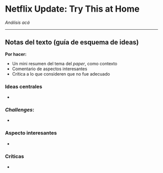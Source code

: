 # Netflix Update: Try This at Home

*Análisis acá*

---
## Notas del texto (guía de esquema de ideas)
**Por hacer:**
- Un mini resumen del tema del *paper*, como contexto
- Comentario de aspectos interesantes
- Crítica a lo que consideren que no fue adecuado

### Ideas centrales
- 

### *Challenges*:
- 

### Aspecto interesantes
-


### Críticas
- 
